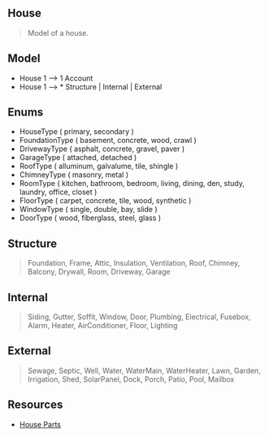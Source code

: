 House
----
>Model of a house.

Model
-----
* House 1 --> 1 Account
* House 1 --> * Structure | Internal | External

Enums
-----
* HouseType ( primary, secondary )
* FoundationType ( basement, concrete, wood, crawl )
* DrivewayType ( asphalt, concrete, gravel, paver )
* GarageType ( attached, detached )
* RoofType ( alluminum, galvalume, tile, shingle )
* ChimneyType ( masonry, metal )
* RoomType ( kitchen, bathroom, bedroom, living, dining, den, study, laundry, office, closet )
* FloorType ( carpet, concrete, tile, wood, synthetic )
* WindowType ( single, double, bay, slide )
* DoorType ( wood, fiberglass, steel, glass )

Structure
---------
>Foundation, Frame, Attic, Insulation, Ventilation, Roof, Chimney, Balcony, Drywall,
>Room, Driveway, Garage

Internal
--------
>Siding, Gutter, Soffit, Window, Door, Plumbing, Electrical, Fusebox, Alarm, Heater,
>AirConditioner, Floor, Lighting

External
--------
>Sewage, Septic, Well, Water, WaterMain, WaterHeater, Lawn, Garden, Irrigation, Shed,
>SolarPanel, Dock, Porch, Patio, Pool, Mailbox

Resources
---------
* [House Parts](https://www.hippo.com/learn-center/parts-of-a-house)